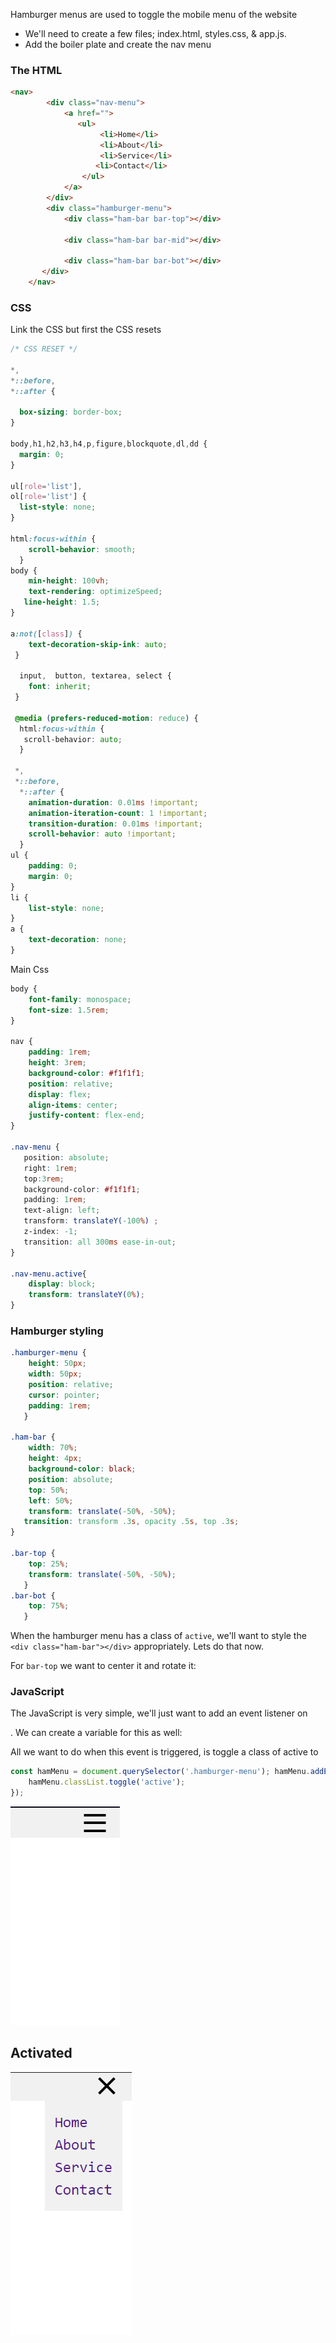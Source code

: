 Hamburger menus are used to toggle the mobile menu of the website

- We'll need to create a few files; index.html, styles.css, & app.js.
- Add the boiler plate and create the nav menu

### The HTML
```html
<nav>
        <div class="nav-menu">
            <a href="">
               <ul>
                    <li>Home</li>
                    <li>About</li>
                    <li>Service</li>
                   <li>Contact</li>
                </ul>
            </a>
        </div>
        <div class="hamburger-menu">
            <div class="ham-bar bar-top"></div>

            <div class="ham-bar bar-mid"></div>

            <div class="ham-bar bar-bot"></div>
       </div>
    </nav>
```

### CSS
Link the CSS
but first the CSS resets

```css
/* CSS RESET */

*,
*::before,
*::after {

  box-sizing: border-box;
}

body,h1,h2,h3,h4,p,figure,blockquote,dl,dd {
  margin: 0;
}

ul[role='list'],
ol[role='list'] {
  list-style: none;
}

html:focus-within {
    scroll-behavior: smooth;
  }  
body {
    min-height: 100vh;
    text-rendering: optimizeSpeed;
   line-height: 1.5;
}

a:not([class]) {
    text-decoration-skip-ink: auto;
 }

  input,  button, textarea, select {
    font: inherit;
 }
  
 @media (prefers-reduced-motion: reduce) {
  html:focus-within {
   scroll-behavior: auto;
  }

 *,
 *::before,
  *::after {
    animation-duration: 0.01ms !important;
    animation-iteration-count: 1 !important;
    transition-duration: 0.01ms !important;
    scroll-behavior: auto !important;
  } 
ul {
    padding: 0;
    margin: 0;
}  
li {
    list-style: none;
}  
a {
    text-decoration: none;
}
```

Main Css

```css
body {
    font-family: monospace;
    font-size: 1.5rem;
}
  
nav {
    padding: 1rem;
    height: 3rem;
    background-color: #f1f1f1;
    position: relative;
    display: flex;
    align-items: center;
    justify-content: flex-end;
}
  
.nav-menu {
   position: absolute;
   right: 1rem;
   top:3rem;
   background-color: #f1f1f1;
   padding: 1rem;
   text-align: left;
   transform: translateY(-100%) ;
   z-index: -1;	 
   transition: all 300ms ease-in-out;
}

.nav-menu.active{
    display: block;
    transform: translateY(0%);
}
```

### Hamburger styling

```css
.hamburger-menu {
    height: 50px;
    width: 50px;
    position: relative;
    cursor: pointer;
    padding: 1rem;
   }
  
.ham-bar {
    width: 70%;
    height: 4px;
    background-color: black;
    position: absolute;
    top: 50%;
    left: 50%;
    transform: translate(-50%, -50%);
   transition: transform .3s, opacity .5s, top .3s;
}
  
.bar-top {
    top: 25%;
    transform: translate(-50%, -50%);
   }  
.bar-bot {
    top: 75%;
   }
```

When the hamburger menu has a class of `active`, we'll want to style the `<div class="ham-bar"></div>` appropriately. Lets do that now.

For `bar-top` we want to center it and rotate it:

### JavaScript
The JavaScript is very simple, we'll just want to add an event listener on <div class="hamburger-menu"></div>. We can create a variable for this as well:

All we want to do when this event is triggered, is toggle a class of active to <div class="hamburger-menu"></div>

```js
const hamMenu = document.querySelector('.hamburger-menu'); hamMenu.addEventListener('click', () => { 
	hamMenu.classList.toggle('active');
});
```

![Not Activated](https://github.com/Shubham-yelekar/What-I-ve-Learned/blob/master/Hamburger%20menu/assets/Not%20Activated.png)


## Activated

![Activatedd List](https://github.com/Shubham-yelekar/What-I-ve-Learned/blob/master/Hamburger%20menu/assets/Activated.png)


